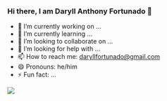 ### Hi there, I am Daryll Anthony Fortunado 👋


- 🔭 I’m currently working on ...
- 🌱 I’m currently learning ...
- 👯 I’m looking to collaborate on ...
- 🤔 I’m looking for help with ...
- 📫 How to reach me: daryllfortunado@gmail.com
- 😄 Pronouns: he/him
- ⚡ Fun fact: ...

<img src="https://github-readme-stats.vercel.app/api?username=42nado&&show_icons=true&title_color=ffffff&icon_color=bb2acf&text_color=daf7dc&bg_color=151515">
